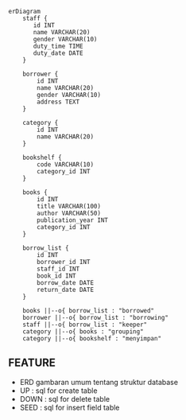 ```mermaid
erDiagram
    staff {
       id INT
       name VARCHAR(20)
       gender VARCHAR(10)
       duty_time TIME
       duty_date DATE
    }

    borrower {
        id INT 
        name VARCHAR(20)
        gender VARCHAR(10)
        address TEXT
    }

    category {
        id INT
        name VARCHAR(20)
    }

    bookshelf {
        code VARCHAR(10)
        category_id INT
    }

    books {
        id INT
        title VARCHAR(100)
        author VARCHAR(50)
        publication_year INT
        category_id INT
    }

    borrow_list {
        id INT
        borrower_id INT
        staff_id INT
        book_id INT
        borrow_date DATE
        return_date DATE
    }

    books ||--o{ borrow_list : "borrowed"
    borrower ||--o{ borrow_list : "borrowing"
    staff ||--o{ borrow_list : "keeper"
    category ||--o{ books : "grouping"
    category ||--o{ bookshelf : "menyimpan"

```

## FEATURE

- ERD gambaran umum tentang struktur database
- UP : sql for  create table
- DOWN : sql for delete table
- SEED : sql for insert field table